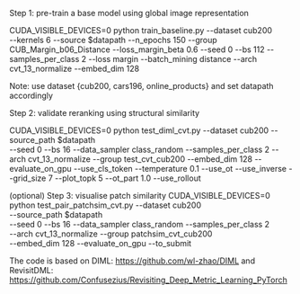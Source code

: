 Step 1: pre-train a base model using global image representation

CUDA_VISIBLE_DEVICES=0 python train_baseline.py --dataset cub200 \
            --kernels 6 --source $datapath --n_epochs 150 --group CUB_Margin_b06_Distance --loss_margin_beta 0.6 --seed 0 --bs 112 --samples_per_class 2 --loss margin --batch_mining distance --arch cvt_13_normalize --embed_dim 128

Note: use dataset {cub200, cars196, online_products} and set datapath accordingly

Step 2: validate reranking using structural similarity

CUDA_VISIBLE_DEVICES=0 python test_diml_cvt.py --dataset cub200 --source_path $datapath \
            --seed 0 --bs 16 --data_sampler class_random --samples_per_class 2 --arch cvt_13_normalize --group test_cvt_cub200 --embed_dim 128 --evaluate_on_gpu --use_cls_token --temperature 0.1 --use_ot --use_inverse --grid_size 7 --plot_topk 5 --ot_part 1.0 --use_rollout

(optional) Step 3: visualise patch similarity
CUDA_VISIBLE_DEVICES=0 python test_pair_patchsim_cvt.py --dataset cub200 \
              --source_path $datapath \
              --seed 0 --bs 16 --data_sampler class_random --samples_per_class 2 \
              --arch cvt_13_normalize --group patchsim_cvt_cub200 \
              --embed_dim 128 --evaluate_on_gpu --to_submit

The code is based on DIML: https://github.com/wl-zhao/DIML and 
RevisitDML: https://github.com/Confusezius/Revisiting_Deep_Metric_Learning_PyTorch
